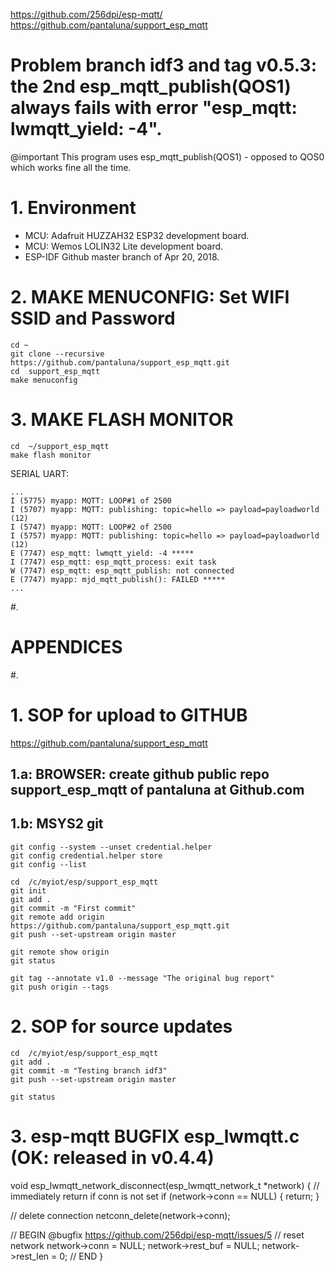 https://github.com/256dpi/esp-mqtt/
https://github.com/pantaluna/support_esp_mqtt

# Problem branch idf3 and tag v0.5.3: the 2nd esp_mqtt_publish(QOS1) always fails with error "esp_mqtt: lwmqtt_yield: -4".
@important This program uses esp_mqtt_publish(QOS1) - opposed to QOS0 which works fine all the time.

# 1. Environment
- MCU: Adafruit HUZZAH32 ESP32 development board.
- MCU: Wemos LOLIN32 Lite development board.
- ESP-IDF Github master branch of Apr 20, 2018.

# 2. MAKE MENUCONFIG: Set WIFI SSID and Password
```
cd ~
git clone --recursive https://github.com/pantaluna/support_esp_mqtt.git
cd  support_esp_mqtt
make menuconfig
```

# 3. MAKE FLASH MONITOR
```
cd  ~/support_esp_mqtt
make flash monitor
```

SERIAL UART:

```
...
I (5775) myapp: MQTT: LOOP#1 of 2500
I (5707) myapp: MQTT: publishing: topic=hello => payload=payloadworld (12)
I (5747) myapp: MQTT: LOOP#2 of 2500
I (5757) myapp: MQTT: publishing: topic=hello => payload=payloadworld (12)
E (7747) esp_mqtt: lwmqtt_yield: -4 *****
I (7747) esp_mqtt: esp_mqtt_process: exit task
W (7747) esp_mqtt: esp_mqtt_publish: not connected
E (7747) myapp: mjd_mqtt_publish(): FAILED *****
...
```

#.
# APPENDICES
#.

# 1. SOP for upload to GITHUB
https://github.com/pantaluna/support_esp_mqtt

## 1.a: BROWSER: create github public repo support_esp_mqtt of pantaluna at Github.com

## 1.b: MSYS2 git
```
git config --system --unset credential.helper
git config credential.helper store
git config --list

cd  /c/myiot/esp/support_esp_mqtt
git init
git add .
git commit -m "First commit"
git remote add origin https://github.com/pantaluna/support_esp_mqtt.git
git push --set-upstream origin master

git remote show origin
git status

git tag --annotate v1.0 --message "The original bug report"
git push origin --tags

```

# 2. SOP for source updates
```
cd  /c/myiot/esp/support_esp_mqtt
git add .
git commit -m "Testing branch idf3"
git push --set-upstream origin master

git status
```

# 3. esp-mqtt BUGFIX esp_lwmqtt.c (OK: released in v0.4.4)
void esp_lwmqtt_network_disconnect(esp_lwmqtt_network_t *network) {
  // immediately return if conn is not set
  if (network->conn == NULL) {
    return;
  }

  // delete connection
  netconn_delete(network->conn);

  // BEGIN @bugfix https://github.com/256dpi/esp-mqtt/issues/5
  // reset network
    network->conn = NULL;
    network->rest_buf = NULL;
    network->rest_len = 0;
  // END
}
